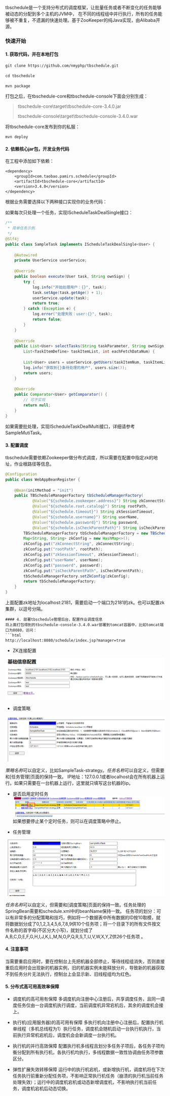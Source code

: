 tbschedule是一个支持分布式的调度框架，让批量任务或者不断变化的任务能够被动态的分配到多个主机的JVM中，
在不同的线程组中并行执行，所有的任务能够被不重复，不遗漏的快速处理。基于ZooKeeper的纯Java实现，由Alibaba开源。

### 快速开始

#### 1. 获取代码，并在本地打包
```shell
git clone https://github.com/nmyphp/tbschedule.git

cd tbschedule

mvn package
```
打包之后，在tbschedule-core和tbschedule-console下面会分别生成：

>tbschedule-core\target\tbschedule-core-3.4.0.jar
>
>tbschedule-console\target\tbschedule-console-3.4.0.war

将tbschedule-core发布到你的私服：
```
mvn deploy
```

#### 2. 依赖核心jar包，开发业务代码
在工程中添加如下依赖：
```
<dependency>
    <groupId>com.taobao.pamirs.schedule</groupId>
    <artifactId>tbschedule-core</artifactId>
    <version>3.4.0</version>
</dependency>
```

根据业务需要选择以下两种接口实现你的业务代码：

如果每次只处理一个任务，实现IScheduleTaskDealSingle接口：
```java
/**
 * 简单任务示例
 */
@Slf4j
public class SampleTask implements IScheduleTaskDealSingle<User> {

    @Autowired
    private UserService userService;

    @Override
    public boolean execute(User task, String ownSign) {
        try {
            log.info("开始处理用户：{}", task);
            task.setAge(task.getAge() + 1);
            userService.update(task);
            return true;
        } catch (Exception e) {
            log.error("处理失败：user:{}", task);
            return false;
        }
    }

    @Override
    public List<User> selectTasks(String taskParameter, String ownSign, int taskItemNum,
        List<TaskItemDefine> taskItemList, int eachFetchDataNum) {

        List<User> users = userService.getUsers(taskItemNum, taskItemList, eachFetchDataNum);
        log.info("获取到{}条待处理的用户", users.size());
        return users;
    }

    @Override
    public Comparator<User> getComparator() {
        // 可不实现
        return null;
    }
}
```
如果需要批处理，实现IScheduleTaskDealMulti接口，详细请参考SampleMutiTask。

#### 3. 配置调度
tbschedule需要依赖Zookeeper做分布式调度，所以需要在配置中指定zk的地址，作业根路径等信息。
```java
@Configuration
public class WebAppBeanRegister {

    @Bean(initMethod = "init")
    public TBScheduleManagerFactory tbScheduleManagerFactory(
            @Value("${schedule.zookeeper.address}") String zkConnectString,
            @Value("${schedule.root.catalog}") String rootPath,
            @Value("${schedule.timeout}") String zkSessionTimeout,
            @Value("${schedule.username}") String userName,
            @Value("${schedule.password}") String password,
            @Value("${schedule.isCheckParentPath}") String isCheckParentPath) {
        TBScheduleManagerFactory tbScheduleManagerFactory = new TBScheduleManagerFactory();
        Map<String, String> zkConfig = new HashMap<>();
        zkConfig.put("zkConnectString", zkConnectString);
        zkConfig.put("rootPath", rootPath);
        zkConfig.put("zkSessionTimeout", zkSessionTimeout);
        zkConfig.put("userName", userName);
        zkConfig.put("password", password);
        zkConfig.put("isCheckParentPath", isCheckParentPath);
        tbScheduleManagerFactory.setZkConfig(zkConfig);
        return tbScheduleManagerFactory;
    }
}
```
上面配置zk地址为localhost:2181，需要启动一个端口为2181的zk。也可以配置zk集群，以逗号分隔。

```
#### 4. 部署tbschedule管理后台，配置作业调度信息
将上面打包得到的tbschedule-console-3.4.0.war部署到tomcat容器中，比如tomcat端口为8080，访问：
```html
http://localhost:8080/schedule/index.jsp?manager=true
```
- ZK连接配置

![ZK连接配置](./doc/zk_connection.png)

- 调度策略

![调度策略](./doc/strategy_conf.png)

*策略名称*可以自定义，比如SampleTask-strategy。*任务名称*可以自定义，但需要和[任务管理]页面的保持一致。
IP地址：127.0.0.1或者localhost会在所有机器上运行。如果只需要在一台机器上运行，这里就只填写这台机器的ip。

- 是否启用定时任务
![是否启用定时任务](./doc/stop_strategy.png)
如果想要停止某个定时任务，则可以在调度策略中停止。

- 任务管理

![任务管理](./doc/task_conf.png)

*任务名称*可以自定义，但需要和[调度策略]页面的保持一致。任务处理的SpringBean需要和schedule.xml中的beanName保持一致。
任务项的划分：可以有非常多的分配策略和技巧，例如将一个数据表中所有数据的ID按10取模，就将数据划分成了0,1,2,3,4,5,6,7,8,9供10个任务项；将一个目录下的所有文件按文件名称的首字母(不区分大小写)，就划分成了A,B,C,D,E,F,G,H,I,J,K,L,M,N,O,P,Q,R,S,T,U,V,W,X,Y,Z供26个任务项 。

#### 4. 注意事项
当需要重启应用时，要在控制台上先把机器全部停止，等待线程组消失，否则直接重启应用时会出现新的机器实例，旧的机器实例未能释放分片，导致新的机器获取不到任务分片无法执行，控制台上会显示新、旧线程组均为红色。

#### 5. 分布式高可用高效率保障
- 调度机的高可用有保障
多调度机向注册中心注册后，共享调度任务，且同一调度任务仅由一台调度机执行调度，当前调度机异常宕机后，其余的调度机会接上。

- 执行机(应用服务器)的高可用有保障
多执行机向注册中心注册后，配置执行机单线程（多机总线程为1）执行任务，调度机会随机启动一台执行机执行，当前执行异常机宕机后，调度机会会新调度一台执行机。

- 执行机的并行高效保障
配置执行机多线程且划分多任务子项后，各任务子项均衡分配到所有执行机，各执行机均执行，多线程数据一致性协调由任务项参数区分。

- 弹性扩展失效转移保障
运行中的执行机宕机，或新增执行机，调度机将在下次任务执行前重新分配任务项，不影响正常执行机任务（崩溃的执行机当前任务处理失效）；运行中的调度机宕机或动态新增调度机，不影响执行机当前任务，调度机宕机后动态切换。

